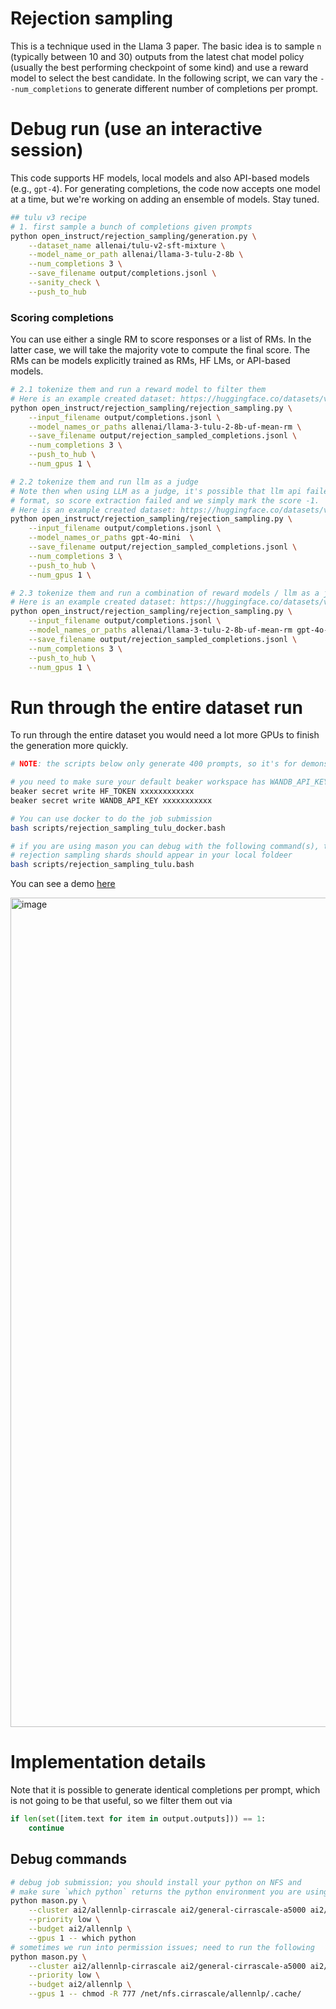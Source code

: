 # Rejection sampling

This is a technique used in the Llama 3 paper. The basic idea is to sample `n` (typically between 10 and 30) outputs from the latest chat model policy (usually
the best performing checkpoint of some kind) and use a reward model to select the best candidate. In the following script, we can vary the `--num_completions` to generate
different number of completions per prompt.


# Debug run (use an interactive session)

This code supports HF models, local models and also API-based models (e.g., `gpt-4`). For generating completions, the code now accepts one model at a time, but we're working on adding an ensemble of models. Stay tuned. 
```bash
## tulu v3 recipe
# 1. first sample a bunch of completions given prompts
python open_instruct/rejection_sampling/generation.py \
    --dataset_name allenai/tulu-v2-sft-mixture \
    --model_name_or_path allenai/llama-3-tulu-2-8b \
    --num_completions 3 \
    --save_filename output/completions.jsonl \
    --sanity_check \
    --push_to_hub 
```

### Scoring completions
You can use either a single RM to score responses or a list of RMs. In the latter case, we will take the majority vote to compute the final score. The RMs can be models explicitly trained as RMs, HF LMs, or API-based models.

```bash
# 2.1 tokenize them and run a reward model to filter them
# Here is an example created dataset: https://huggingface.co/datasets/vwxyzjn/rejection_sampling_1723742650
python open_instruct/rejection_sampling/rejection_sampling.py \
    --input_filename output/completions.jsonl \
    --model_names_or_paths allenai/llama-3-tulu-2-8b-uf-mean-rm \
    --save_filename output/rejection_sampled_completions.jsonl \
    --num_completions 3 \
    --push_to_hub \
    --num_gpus 1 \

# 2.2 tokenize them and run llm as a judge
# Note then when using LLM as a judge, it's possible that llm api failed to produce a score in our expected
# format, so score extraction failed and we simply mark the score -1.
# Here is an example created dataset: https://huggingface.co/datasets/vwxyzjn/rejection_sampling_1723745040
python open_instruct/rejection_sampling/rejection_sampling.py \
    --input_filename output/completions.jsonl \
    --model_names_or_paths gpt-4o-mini  \
    --save_filename output/rejection_sampled_completions.jsonl \
    --num_completions 3 \
    --push_to_hub \
    --num_gpus 1 \

# 2.3 tokenize them and run a combination of reward models / llm as a judge
# Here is an example created dataset: https://huggingface.co/datasets/vwxyzjn/rejection_sampling_1723745582
python open_instruct/rejection_sampling/rejection_sampling.py \
    --input_filename output/completions.jsonl \
    --model_names_or_paths allenai/llama-3-tulu-2-8b-uf-mean-rm gpt-4o-mini gpt-4-turbo \
    --save_filename output/rejection_sampled_completions.jsonl \
    --num_completions 3 \
    --push_to_hub \
    --num_gpus 1 \
 ```



# Run through the entire dataset run

To run through the entire dataset you would need a lot more GPUs to finish the generation more quickly. 


```bash
# NOTE: the scripts below only generate 400 prompts, so it's for demonstration purposes only. The scripts are highly scalable, and you could modify its `num_prompts=400` to something else like 300000 for the tulu dataset.

# you need to make sure your default beaker workspace has WANDB_API_KEY and HF_TOKEN secrets in them
beaker secret write HF_TOKEN xxxxxxxxxxxx
beaker secret write WANDB_API_KEY xxxxxxxxxxx

# You can use docker to do the job submission
bash scripts/rejection_sampling_tulu_docker.bash

# if you are using mason you can debug with the following command(s), the
# rejection sampling shards should appear in your local foldeer
bash scripts/rejection_sampling_tulu.bash
```

You can see a demo [here](https://drive.google.com/file/d/1dq3KG15ajpOv8tFYEZGS4tlW7G55oOYP/view?usp=sharing)

<img width="1327" alt="image" src="https://github.com/user-attachments/assets/71a15671-e054-4eab-a571-715881958e74">


# Implementation details

Note that it is possible to generate identical completions per prompt, which is not going to be that useful, so we filter them out via

```py
if len(set([item.text for item in output.outputs])) == 1:
    continue
```



## Debug commands

```bash
# debug job submission; you should install your python on NFS and
# make sure `which python` returns the python environment you are using
python mason.py \
    --cluster ai2/allennlp-cirrascale ai2/general-cirrascale-a5000 ai2/general-cirrascale-a5000 ai2/general-cirrascale-a100-80g-ib \
    --priority low \
    --budget ai2/allennlp \
    --gpus 1 -- which python
# sometimes we run into permission issues; need to run the following
python mason.py \
    --cluster ai2/allennlp-cirrascale ai2/general-cirrascale-a5000 ai2/general-cirrascale-a5000 ai2/general-cirrascale-a100-80g-ib \
    --priority low \
    --budget ai2/allennlp \
    --gpus 1 -- chmod -R 777 /net/nfs.cirrascale/allennlp/.cache/
```
